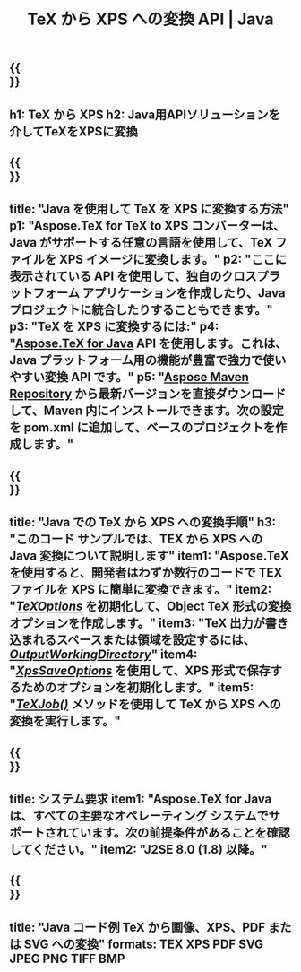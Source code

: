 ﻿---
translation: true
template: /_templates/_conversion-child-java.md
title: TeX から XPS への変換 API | Java
description: TeX から XPS への変換機能。このオンプレミス Java ライブラリをプロジェクトに統合するか、クロスプラットフォーム アプリケーションを使用して TeX を XPS に変換します。
keywords: texからxps apiへのJava、tex2xpsの統合
url: /java/conversion/tex-to-xps/
family: tex
platformtag: java
feature: conversion
informat: TEX
outformat: XPS
otherformats: BMP PNG JPEG TIFF PDF SVG
---

{{<section banner>}}
---
h1: TeX から XPS
h2: Java用APIソリューションを介してTeXをXPSに変換
---

{{<section overview>}}
---
title: "Java を使用して TeX を XPS に変換する方法"
p1: "Aspose.TeX for TeX to XPS コンバーターは、Java がサポートする任意の言語を使用して、TeX ファイルを XPS イメージに変換します。"
p2: "ここに表示されている API を使用して、独自のクロスプラットフォーム アプリケーションを作成したり、Java プロジェクトに統合したりすることもできます。"
p3: "TeX を XPS に変換するには:"
p4: "[Aspose.TeX for Java](https://products.aspose.com/tex/java) API を使用します。これは、Java プラットフォーム用の機能が豊富で強力で使いやすい変換 API です。"
p5: "[Aspose Maven Repository](https://repository.aspose.com/tex/) から最新バージョンを直接ダウンロードして、Maven 内にインストールできます。次の設定を pom.xml に追加して、ベースのプロジェクトを作成します。"
---

{{<section feature1>}}
---
title: "Java での TeX から XPS への変換手順"
h3: "このコード サンプルでは、​​TEX から XPS への Java 変換について説明します"
item1: "Aspose.TeX を使用すると、開発者はわずか数行のコードで TEX ファイルを XPS に簡単に変換できます。"
item2: "[*TeXOptions*](https://reference.aspose.com/tex/java/com.aspose.tex/TeXOptions) を初期化して、Object TeX 形式の変換オプションを作成します。"
item3: "TeX 出力が書き込まれるスペースまたは領域を設定するには、[*OutputWorkingDirectory*](https://reference.aspose.com/tex/java/com.aspose.tex/TeXOptions#getOutputWorkingDirectory--)"
item4: "[*XpsSaveOptions*](https://reference.aspose.com/tex/java/com.aspose.tex.rendering/XpsSaveOptions) を使用して、XPS 形式で保存するためのオプションを初期化します。"
item5: "[*TeXJob()*](https://reference.aspose.com/tex/java/com.aspose.tex/TeXJob) メソッドを使用して TeX から XPS への変換を実行します。"
---

{{<section feature2>}}
---
title: システム要求
item1: "Aspose.TeX for Java は、すべての主要なオペレーティング システムでサポートされています。次の前提条件があることを確認してください。"
item2: "J2SE 8.0 (1.8) 以降。"
---

{{<section widget>}}
---
title: "Java コード例 TeX から画像、XPS、PDF または SVG への変換"
formats: TEX XPS PDF SVG JPEG PNG TIFF BMP
---
